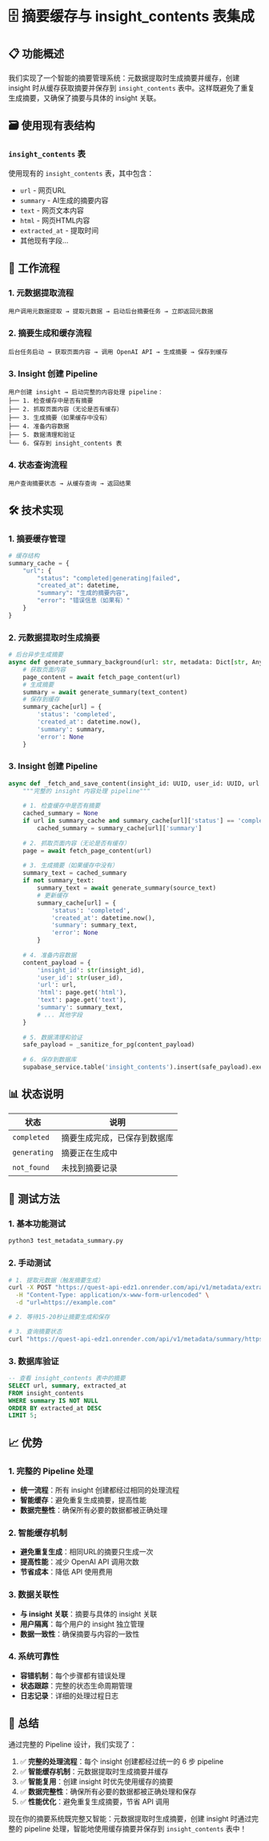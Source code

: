 # 🗄️ 摘要缓存与 insight_contents 表集成

## 📋 功能概述

我们实现了一个智能的摘要管理系统：元数据提取时生成摘要并缓存，创建 insight 时从缓存获取摘要并保存到 `insight_contents` 表中。这样既避免了重复生成摘要，又确保了摘要与具体的 insight 关联。

## 🗃️ 使用现有表结构

### `insight_contents` 表
使用现有的 `insight_contents` 表，其中包含：
- `url` - 网页URL
- `summary` - AI生成的摘要内容
- `text` - 网页文本内容
- `html` - 网页HTML内容
- `extracted_at` - 提取时间
- 其他现有字段...

## 🔄 工作流程

### 1. 元数据提取流程
```
用户调用元数据提取 → 提取元数据 → 启动后台摘要任务 → 立即返回元数据
```

### 2. 摘要生成和缓存流程
```
后台任务启动 → 获取页面内容 → 调用 OpenAI API → 生成摘要 → 保存到缓存
```

### 3. Insight 创建 Pipeline
```
用户创建 insight → 启动完整的内容处理 pipeline：
├── 1. 检查缓存中是否有摘要
├── 2. 抓取页面内容（无论是否有缓存）
├── 3. 生成摘要（如果缓存中没有）
├── 4. 准备内容数据
├── 5. 数据清理和验证
└── 6. 保存到 insight_contents 表
```

### 4. 状态查询流程
```
用户查询摘要状态 → 从缓存查询 → 返回结果
```

## 🛠️ 技术实现

### 1. 摘要缓存管理
```python
# 缓存结构
summary_cache = {
    "url": {
        "status": "completed|generating|failed",
        "created_at": datetime,
        "summary": "生成的摘要内容",
        "error": "错误信息（如果有）"
    }
}
```

### 2. 元数据提取时生成摘要
```python
# 后台异步生成摘要
async def generate_summary_background(url: str, metadata: Dict[str, Any]):
    # 获取页面内容
    page_content = await fetch_page_content(url)
    # 生成摘要
    summary = await generate_summary(text_content)
    # 保存到缓存
    summary_cache[url] = {
        'status': 'completed',
        'created_at': datetime.now(),
        'summary': summary,
        'error': None
    }
```

### 3. Insight 创建 Pipeline
```python
async def _fetch_and_save_content(insight_id: UUID, user_id: UUID, url: str):
    """完整的 insight 内容处理 pipeline"""
    
    # 1. 检查缓存中是否有摘要
    cached_summary = None
    if url in summary_cache and summary_cache[url]['status'] == 'completed':
        cached_summary = summary_cache[url]['summary']
    
    # 2. 抓取页面内容（无论是否有缓存）
    page = await fetch_page_content(url)
    
    # 3. 生成摘要（如果缓存中没有）
    summary_text = cached_summary
    if not summary_text:
        summary_text = await generate_summary(source_text)
        # 更新缓存
        summary_cache[url] = {
            'status': 'completed',
            'created_at': datetime.now(),
            'summary': summary_text,
            'error': None
        }
    
    # 4. 准备内容数据
    content_payload = {
        'insight_id': str(insight_id),
        'user_id': str(user_id),
        'url': url,
        'html': page.get('html'),
        'text': page.get('text'),
        'summary': summary_text,
        # ... 其他字段
    }
    
    # 5. 数据清理和验证
    safe_payload = _sanitize_for_pg(content_payload)
    
    # 6. 保存到数据库
    supabase_service.table('insight_contents').insert(safe_payload).execute()
```

## 📊 状态说明

| 状态 | 说明 |
|------|------|
| `completed` | 摘要生成完成，已保存到数据库 |
| `generating` | 摘要正在生成中 |
| `not_found` | 未找到摘要记录 |

## 🧪 测试方法

### 1. 基本功能测试
```bash
python3 test_metadata_summary.py
```

### 2. 手动测试
```bash
# 1. 提取元数据（触发摘要生成）
curl -X POST "https://quest-api-edz1.onrender.com/api/v1/metadata/extract" \
  -H "Content-Type: application/x-www-form-urlencoded" \
  -d "url=https://example.com"

# 2. 等待15-20秒让摘要生成和保存

# 3. 查询摘要状态
curl "https://quest-api-edz1.onrender.com/api/v1/metadata/summary/https%3A%2F%2Fexample.com"
```

### 3. 数据库验证
```sql
-- 查看 insight_contents 表中的摘要
SELECT url, summary, extracted_at 
FROM insight_contents 
WHERE summary IS NOT NULL 
ORDER BY extracted_at DESC 
LIMIT 5;
```

## 📈 优势

### 1. 完整的 Pipeline 处理
- **统一流程**：所有 insight 创建都经过相同的处理流程
- **智能缓存**：避免重复生成摘要，提高性能
- **数据完整性**：确保所有必要的数据都被正确处理

### 2. 智能缓存机制
- **避免重复生成**：相同URL的摘要只生成一次
- **提高性能**：减少 OpenAI API 调用次数
- **节省成本**：降低 API 使用费用

### 3. 数据关联性
- **与 insight 关联**：摘要与具体的 insight 关联
- **用户隔离**：每个用户的 insight 独立管理
- **数据一致性**：确保摘要与内容的一致性

### 4. 系统可靠性
- **容错机制**：每个步骤都有错误处理
- **状态跟踪**：完整的状态生命周期管理
- **日志记录**：详细的处理过程日志

## 🎉 总结

通过完整的 Pipeline 设计，我们实现了：

1. ✅ **完整的处理流程**：每个 insight 创建都经过统一的 6 步 pipeline
2. ✅ **智能缓存机制**：元数据提取时生成摘要并缓存
3. ✅ **智能复用**：创建 insight 时优先使用缓存的摘要
4. ✅ **数据完整性**：确保所有必要的数据都被正确处理和保存
5. ✅ **性能优化**：避免重复生成摘要，节省 API 调用

现在你的摘要系统既完整又智能：元数据提取时生成摘要，创建 insight 时通过完整的 pipeline 处理，智能地使用缓存摘要并保存到 `insight_contents` 表中！

